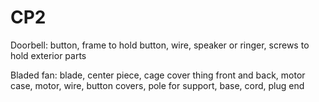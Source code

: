 # CP2
Doorbell: 
button, frame to hold button, wire, speaker or ringer, screws to hold exterior parts

Bladed fan:
blade, center piece, cage cover thing front and back, motor case, motor, wire, button covers, pole for support, base, cord, plug end
